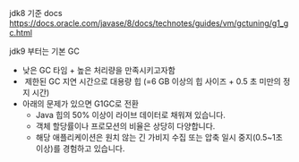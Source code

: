 jdk8 기준 docs https://docs.oracle.com/javase/8/docs/technotes/guides/vm/gctuning/g1_gc.html

jdk9 부터는 기본 GC

- 낮은 GC 타임 + 높은 처리량을 만족시키고자함
-  제한된 GC 지연 시간으로 대용량 힙 (=6 GB 이상의 힙 사이즈 + 0.5 초 미만의 정지 시간)
- 아래의 문제가 있으면 G1GC로 전환
	- Java 힙의 50% 이상이 라이브 데이터로 채워져 있습니다.
	- 객체 할당률이나 프로모션의 비율은 상당히 다양합니다.
	- 해당 애플리케이션은 원치 않는 긴 가비지 수집 또는 압축 일시 중지(0.5~1초 이상)를 경험하고 있습니다.